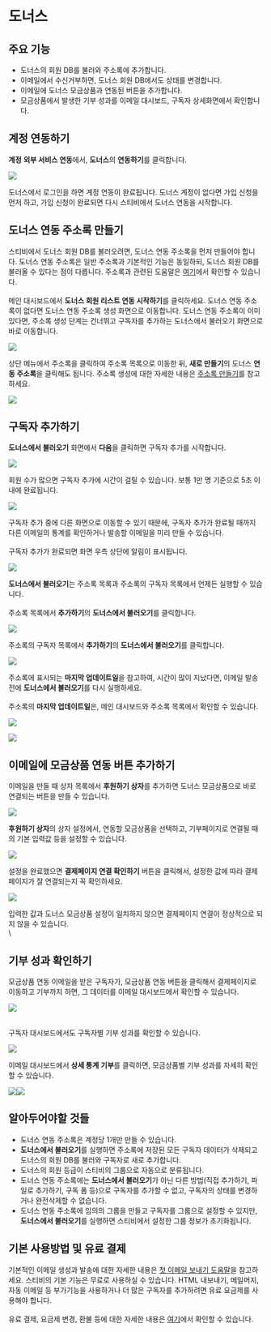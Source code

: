 # 도너스

## 주요 기능 <a href="#undefined" id="undefined"></a>

* 도너스의 회원 DB를 불러와 주소록에 추가합니다.
* 이메일에서 수신거부하면, 도너스 회원 DB에서도 상태를 변경합니다.
* 이메일에 도너스 모금상품과 연동된 버튼을 추가합니다.
* 모금상품에서 발생한 기부 성과를 이메일 대시보드, 구독자 상세화면에서 확인합니다.

## 계정 연동하기 <a href="#undefined" id="undefined"></a>

**계정** **외부 서비스 연동**에서, **도너스**의 **연동하기**를 클릭합니다.

![](https://help.stibee.com/hc/article\_attachments/4756470955919/6270c343cd404.png)

도너스에서 로그인을 하면 계정 연동이 완료됩니다. 도너스 계정이 없다면 가입 신청을 먼저 하고, 가입 신청이 완료되면 다시 스티비에서 도너스 연동을 시작합니다.

&#x20;

## **도너스 연동 주소록 만들기** <a href="#undefined" id="undefined"></a>

스티비에서 도너스 회원 DB를 불러오려면, 도너스 연동 주소록을 먼저 만들어야 합니다. 도너스 연동 주소록은 일반 주소록과 기본적인 기능은 동일하되, 도너스 회원 DB를 불러올 수 있다는 점이 다릅니다. 주소록과 관련된 도움말은 [여기](https://help.stibee.com/hc/ko/categories/4717284995599-%EC%A3%BC%EC%86%8C%EB%A1%9D)에서 확인할 수 있습니다.\
\
메인 대시보드에서 **도너스 회원 리스트 연동 시작하기**를 클릭하세요. 도너스 연동 주소록이 없다면 도너스 연동 주소록 생성 화면으로 이동합니다. 도너스 연동 주소록이 이미 있다면, 주소록 생성 단계는 건너뛰고 구독자를 추가하는 도너스에서 불러오기 화면으로 바로 이동합니다.

![](https://help.stibee.com/hc/article\_attachments/4756526292367/6270c345784e1.png)&#x20;

상단 메뉴에서 주소록을 클릭하여 주소록 목록으로 이동한 뒤, **새로 만들기**의 도너스 **연동 주소록**을 클릭해도 됩니다. 주소록 생성에 대한 자세한 내용은 [주소록 만들기](https://help.stibee.com/hc/ko/articles/4756523822479)를 참고하세요.

![](https://help.stibee.com/hc/article\_attachments/4756513521039/6270c347c231b.png)

&#x20;

## **구독자 추가하기** <a href="#undefined" id="undefined"></a>

**도너스에서 불러오기** 화면에서 **다음**을 클릭하면 구독자 추가를 시작합니다.

![](https://help.stibee.com/hc/article\_attachments/4756526330895/6270c3498235b.png)&#x20;

회원 수가 많으면 구독자 추가에 시간이 걸릴 수 있습니다. 보통 1만 명 기준으로 5초 이내에 완료됩니다.

![](https://help.stibee.com/hc/article\_attachments/4756513566223/6270c34b401cd.png)&#x20;

구독자 추가 중에 다른 화면으로 이동할 수 있기 때문에, 구독자 추가가 완료될 때까지 다른 이메일의 통계를 확인하거나 발송할 이메일을 미리 만들 수 있습니다.\
\
구독자 추가가 완료되면 화면 우측 상단에 알림이 표시됩니다.

![](https://help.stibee.com/hc/article\_attachments/4756520530959/6270c34cf20ec.png)&#x20;

**도너스에서 불러오기**는 주소록 목록과 주소록의 구독자 목록에서 언제든 실행할 수 있습니다.\
\
주소록 목록에서 **추가하기**의 **도너스에서 불러오기**를 클릭합니다.

![](https://help.stibee.com/hc/article\_attachments/4756471067919/6270c34e9c115.png)&#x20;

주소록의 구독자 목록에서 **추가하기**의 **도너스에서 불러오기**를 클릭합니다.

![](https://help.stibee.com/hc/article\_attachments/4756494037775/6270c3506d063.png)&#x20;

주소록에 표시되는 **마지막 업데이트일**을 참고하여, 시간이 많이 지났다면, 이메일 발송 전에 **도너스에서 불러오기**를 다시 실행하세요.\
\
주소록의 **마지막 업데이트일**은, 메인 대시보드와 주소록 목록에서 확인할 수 있습니다.

![](https://help.stibee.com/hc/article\_attachments/4756526427023/6270c3522f69e.png)

&#x20;

![](https://help.stibee.com/hc/article\_attachments/4756520602767/6270c3541bbef.png)&#x20;

## 이메일에 모금상품 연동 버튼 추가하기 <a href="#undefined" id="undefined"></a>

이메일을 만들 때 상자 목록에서 **후원하기 상자**를 추가하면 도너스 모금상품으로 바로 연결되는 버튼을 만들 수 있습니다.

![](https://help.stibee.com/hc/article\_attachments/4756513687311/6270c35607026.png)&#x20;

**후원하기 상자**의 상자 설정에서, 연동할 모금상품을 선택하고, 기부페이지로 연결될 때의 기본 입력값 등을 설정할 수 있습니다.

![](https://help.stibee.com/hc/article\_attachments/4756520685839/6270c358bd096.png)&#x20;

설정을 완료했으면 **결제페이지 연결 확인하기** 버튼을 클릭해서, 설정한 값에 따라 결제페이지가 잘 연결되는지 꼭 확인하세요.

![](https://help.stibee.com/hc/article\_attachments/4756526520975/6270c35ae4d66.png)&#x20;

입력한 값과 도너스 모금상품 설정이 일치하지 않으면 결제페이지 연결이 정상적으로 되지 않을 수 있습니다.\
\


## 기부 성과 확인하기 <a href="#undefined" id="undefined"></a>

모금상품 연동 이메일을 받은 구독자가, 모금상품 연동 버튼을 클릭해서 결제페이지로 이동하고 기부까지 하면, 그 데이터를 이메일 대시보드에서 확인할 수 있습니다.

![](https://help.stibee.com/hc/article\_attachments/4756520726799/6270c35ce83e8.png)

\
구독자 대시보드에서도 구독자별 기부 성과를 확인할 수 있습니다.

![](https://help.stibee.com/hc/article\_attachments/4756526573455/6270c35f0491b.png)&#x20;

이메일 대시보드에서 **상세 통계** **기부**를 클릭하면, 모금상품별 기부 성과를 자세히 확인할 수 있습니다.

![](https://help.stibee.com/hc/article\_attachments/4756513792783/6270c3616f76c.png)![](https://help.stibee.com/hc/article\_attachments/4756526599183/6270c3632169a.png)&#x20;

## 알아두어야할 것들 <a href="#undefined" id="undefined"></a>

* 도너스 연동 주소록은 계정당 1개만 만들 수 있습니다.
* **도너스에서 불러오기**를 실행하면 주소록에 저장된 모든 구독자 데이터가 삭제되고 도너스의 회원 DB를 불러와 구독자로 새로 추가합니다.
* 도너스의 회원 등급이 스티비의 그룹으로 자동으로 분류됩니다.
* 도너스 연동 주소록에는 **도너스에서 불러오기**가 아닌 다른 방법(직접 추가하기, 파일로 추가하기, 구독 폼 등)으로 구독자를 추가할 수 없고, 구독자의 상태를 변경하거나 완전삭제할 수 없습니다.
* 도너스 연동 주소록에 임의의 그룹을 만들고 구독자를 그룹으로 설정할 수 있지만, **도너스에서 불러오기**를 실행하면 스티비에서 설정한 그룹 정보가 초기화됩니다.

&#x20;

## 기본 사용방법 및 유료 결제 <a href="#undefined" id="undefined"></a>

기본적인 이메일 생성과 발송에 대한 자세한 내용은 [첫 이메일 보내기 도움말](https://help.stibee.com/hc/ko/categories/4729723022223-%EC%B2%AB-%EC%9D%B4%EB%A9%94%EC%9D%BC-%EB%B3%B4%EB%82%B4%EA%B8%B0)을 참고하세요. 스티비의 기본 기능은 무료로 사용하실 수 있습니다. HTML 내보내기, 메일머지, 자동 이메일 등 부가기능을 사용하거나 더 많은 구독자를 추가하려면 유료 요금제를 사용해야 합니다.\
\
유료 결제, 요금제 변경, 환불 등에 대한 자세한 내용은 [여기](https://help.stibee.com/hc/ko/categories/4513169474959-%EA%B2%B0%EC%A0%9C-%EB%B0%8F-%EA%B3%84%EC%A0%95)에서 확인할 수 있습니다.

